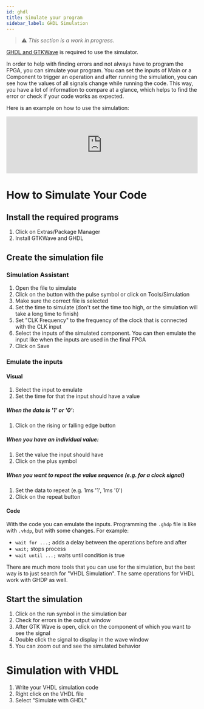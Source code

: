 ```yaml
---
id: ghdl
title: Simulate your program
sidebar_label: GHDL Simulation
---
```



> :warning: _This section is a work in progress._

[GHDL and GTKWave](/docs/getstarted#addional-programs) is required to use the simulator.

In order to help with finding errors and not always have to program the FPGA, you can simulate your program. 
You can set the inputs of Main or a Component to trigger an operation and after running the simulation, you can see how the values of all signals change while running the code. This way, you have a lot of information to compare at a glance, which helps to find the error or check if your code works as expected.

Here is an example on how to use the simulation:
<div class="fluidMedia"><iframe id="ytplayer" type="text/html" width="100%" src="https://www.youtube.com/embed/Jmq_wjdd9wM?autoplay=0&origin=http://vhdplus.com" frameborder="0" allowfullscreen></iframe></div>

# How to Simulate Your Code

## Install the required programs

1. Click on Extras/Package Manager
2. Install GTKWave and GHDL

## Create the simulation file

### Simulation Assistant

1. Open the file to simulate
2. Click on the button with the pulse symbol or click on Tools/Simulation
3. Make sure the correct file is selected
4. Set the time to simulate (don't set the time too high, or the simulation will take a long time to finish)
5. Set "CLK Frequency" to the frequency of the clock that is connected with the CLK input
6. Select the inputs of the simulated component. You can then emulate the input like when the inputs are used in the final FPGA
7. Click on Save

### Emulate the inputs

#### Visual

1. Select the input to emulate
2. Set the time for that the input should have a value
##### When the data is '1' or '0':
1. Click on the rising or falling edge button
##### When you have an individual value:
1. Set the value the input should have
2. Click on the plus symbol
##### When you want to repeat the value sequence (e.g. for a clock signal)
1. Set the data to repeat (e.g. 1ms '1', 1ms '0')
2. Click on the repeat button

#### Code

With the code you can emulate the inputs. 
Programming the `.ghdp` file is like with `.vhdp`, but with some changes. 
For example:
- `wait for ...;` adds a delay between the operations before and after
- `wait;` stops process
- `wait until ...;` waits until condition is true

There are much more tools that you can use for the simulation, but the best way is to just search for "VHDL Simulation". The same operations for VHDL work with GHDP as well.

## Start the simulation

1. Click on the run symbol in the simulation bar
2. Check for errors in the output window
3. After GTK Wave is open, click on the component of which you want to see the signal
4. Double click the signal to display in the wave window
5. You can zoom out and see the simulated behavior

# Simulation with VHDL

1. Write your VHDL simulation code
2. Right click on the VHDL file
3. Select "Simulate with GHDL"